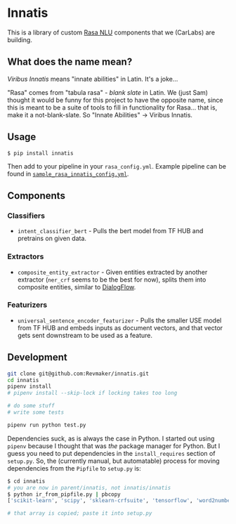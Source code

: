 # Innatis

This is a library of custom [Rasa NLU](https://github.com/RasaHQ/rasa_nlu/) components that we (CarLabs) are building.

## What does the name mean?

_Viribus Innatis_ means "innate abilities" in Latin. It's a joke...

"Rasa" comes from "tabula rasa" - _blank slate_ in Latin. We (just Sam) thought it would be funny for this project to have the opposite name, since this is meant to be a suite of tools to fill in functionality for Rasa... that is, make it a not-blank-slate. So "Innate Abilities" -> Viribus Innatis.

## Usage

`$ pip install innatis`

Then add to your pipeline in your `rasa_config.yml`. Example pipeline can be found in [`sample_rasa_innatis_config.yml`](sample_rasa_innatis_config.yml).

## Components

### Classifiers

* `intent_classifier_bert` - Pulls the bert model from TF HUB and pretrains on given data.

### Extractors

* `composite_entity_extractor` - Given entities extracted by another extractor (`ner_crf` seems to be the best for now), splits them into composite entities, similar to [DialogFlow](https://dialogflow.com/docs/entities/developer-entities#developer_composite).

### Featurizers

* `universal_sentence_encoder_featurizer` - Pulls the smaller USE model from TF HUB and embeds inputs as document vectors, and that vector gets sent downstream to be used as a feature.

## Development

```sh
git clone git@github.com:Revmaker/innatis.git
cd innatis
pipenv install
# pipenv install --skip-lock if locking takes too long

# do some stuff
# write some tests

pipenv run python test.py
```

Dependencies suck, as is always the case in Python. I started out using `pipenv` because I thought that was _the_ package manager for Python. But I guess you need to put dependencies in the `install_requires` section of `setup.py`. So, the (currently manual, but automatable) process for moving dependencies from the `Pipfile` to `setup.py` is:

```sh
$ cd innatis
# you are now in parent/innatis, not innatis/innatis
$ python ir_from_pipfile.py | pbcopy
['scikit-learn', 'scipy', 'sklearn-crfsuite', 'tensorflow', 'word2number', 'rasa_nlu==0.13.8', 'tensorflow-hub', 'spacy']

# that array is copied; paste it into setup.py
```
